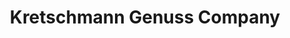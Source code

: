 ---
title: "Kretschmann Genuss Company"
url: /melle/kretschmann-genuss-company/
shop: Spirituosen
---